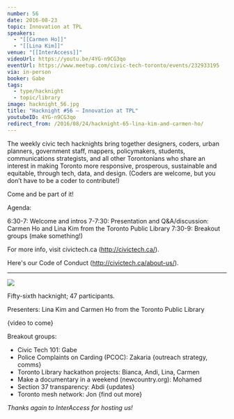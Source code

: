 ```yaml
---
number: 56
date: 2016-08-23
topic: Innovation at TPL
speakers:
  - "[[Carmen Ho]]"
  - "[[Lina Kim]]"
venue: "[[InterAccess]]"
videoUrl: https://youtu.be/4YG-n9CG3qo
eventUrl: https://www.meetup.com/civic-tech-toronto/events/232933195
via: in-person
booker: Gabe
tags:
  - type/hacknight
  - topic/library
image: hacknight_56.jpg
title: "Hacknight #56 – Innovation at TPL"
youtubeID: 4YG-n9CG3qo
redirect_from: /2016/08/24/hacknight-65-lina-kim-and-carmen-ho/
---
```


The weekly civic tech hacknights bring together designers, coders, urban planners, government staff, mappers, policymakers, students, communications strategists, and all other Torontonians who share an interest in making Toronto more responsive, prosperous, sustainable and equitable, through tech, data, and design. (Coders are welcome, but you don’t have to be a coder to contribute!)

Come and be part of it!

Agenda:

6:30-7: Welcome and intros
7-7:30: Presentation and Q&A/discussion: Carmen Ho and Lina Kim from the Toronto Public Library
7:30-9: Breakout groups (make something!)

For more info, visit civictech.ca (http://civictech.ca/).

Here's our Code of Conduct (http://civictech.ca/about-us/).

---


![](https://mlydg0vejq30.i.optimole.com/w:800/h:450/q:mauto/f:best/https://civictech.ca/wp-content/uploads/2016/08/20160823_190620.jpg)

Fifty-sixth hacknight; 47 participants.

Presenters: Lina Kim and Carmen Ho from the Toronto Public Library

{video to come}

Breakout groups:
-   Civic Tech 101: Gabe
-   Police Complaints on Carding (PCOC): Zakaria {outreach strategy, comms}
-   Toronto Library hackathon projects: Bianca, Andi, Lina, Carmen
-   Make a documentary in a weekend (newcountry.org): Mohamed
-   Section 37 transparency: Abdi {updates}
-   Toronto mesh network: Jon {find out more}

*Thanks again to InterAccess for hosting us!*